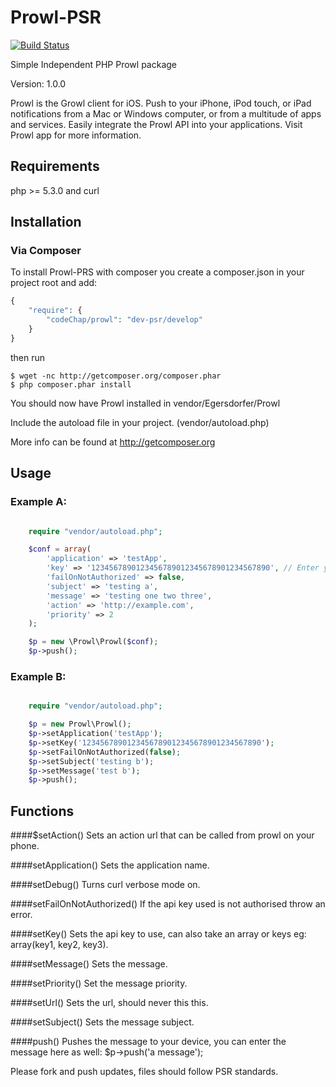 Prowl-PSR
=========

[![Build Status](https://secure.travis-ci.org/egersdorfer/Prowl-PSR.png)](http://travis-ci.org/egersdorfer/Prowl-PSR)

Simple Independent PHP Prowl package

Version: 1.0.0

Prowl is the Growl client for iOS. Push to your iPhone, iPod touch, or iPad notifications from a Mac or Windows computer, or from a multitude of apps and services. Easily integrate the Prowl API into your applications. Visit Prowl app for more information.

Requirements
------------

php >= 5.3.0 and curl

Installation
------------

### Via Composer

To install Prowl-PRS with composer you create a composer.json in your project root and add:

```php
{
    "require": {
        "codeChap/prowl": "dev-psr/develop"
    }
}
```

then run

```
$ wget -nc http://getcomposer.org/composer.phar
$ php composer.phar install
```

You should now have Prowl installed in vendor/Egersdorfer/Prowl

Include the autoload file in your project. (vendor/autoload.php)

More info can be found at http://getcomposer.org

Usage
------------

### Example A:

```php

	require "vendor/autoload.php";

	$conf = array(
		'application' => 'testApp',
		'key' => '1234567890123456789012345678901234567890', // Enter your key from prowlApp here.
		'failOnNotAuthorized' => false,
		'subject' => 'testing a',
		'message' => 'testing one two three',
		'action' => 'http://example.com',
		'priority' => 2
	);

	$p = new \Prowl\Prowl($conf);
	$p->push();

```

### Example B:

```php

	require "vendor/autoload.php";

	$p = new Prowl\Prowl();
	$p->setApplication('testApp');
	$p->setKey('1234567890123456789012345678901234567890');
	$p->setFailOnNotAuthorized(false);
	$p->setSubject('testing b');
	$p->setMessage('test b');
	$p->push();

```

Functions
---------
####$setAction()
Sets an action url that can be called from prowl on your phone.

####setApplication()
Sets the application name.

####setDebug()
Turns curl verbose mode on.

####setFailOnNotAuthorized()
If the api key used is not authorised throw an error.

####setKey()
Sets the api key to use, can also take an array or keys eg: array(key1, key2, key3).

####setMessage()
Sets the message.

####setPriority()
Set the message priority.

####setUrl()
Sets the url, should never this this.

####setSubject()
Sets the message subject.

####push()
Pushes the message to your device, you can enter the message here as well: $p->push('a message');


Please fork and push updates, files should follow PSR standards.